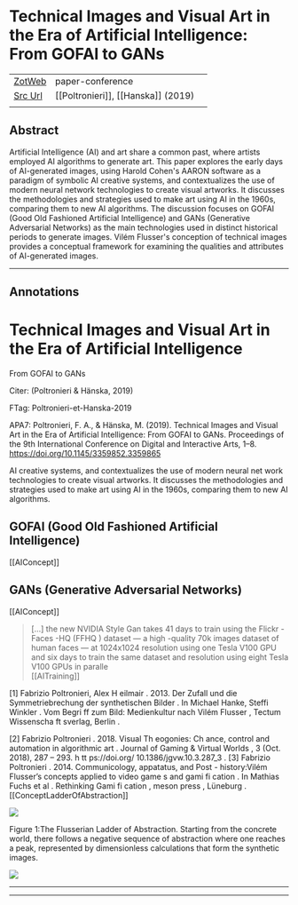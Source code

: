 
# Technical Images and Visual Art in the Era of Artificial Intelligence: From GOFAI to GANs



|       |       |       |
|  ---  |  ---  |  ---  |
|   [ZotWeb](http://zotero.org/users/180474/items/KHUDIJLT)    | paper-conference      |       |
|   [Src Url](http://doi.org/10.1145/3359852.3359865)    |  [[Poltronieri]], [[Hanska]] (2019)     |       |
|       |       |       |


## Abstract

Artificial Intelligence (AI) and art share a common past, where artists employed AI algorithms to generate art. This paper explores the early days of AI-generated images, using Harold Cohen's AARON software as a paradigm of symbolic AI creative systems, and contextualizes the use of modern neural network technologies to create visual artworks. It discusses the methodologies and strategies used to make art using AI in the 1960s, comparing them to new AI algorithms. The discussion focuses on GOFAI (Good Old Fashioned Artificial Intelligence) and GANs (Generative Adversarial Networks) as the main technologies used in distinct historical periods to generate images. Vilém Flusser's conception of technical images provides a conceptual framework for examining the qualities and attributes of AI-generated images.

----

## Annotations

Technical Images and Visual Art in the Era of Artificial Intelligence
=====================================================================



From GOFAI to GANs

  

Citer: (Poltronieri & Hänska, 2019)

  

  

FTag: Poltronieri-et-Hanska-2019

  

  

APA7: Poltronieri, F. A., & Hänska, M. (2019). Technical Images and Visual Art in the Era of Artificial Intelligence: From GOFAI to GANs. Proceedings of the 9th International Conference on Digital and Interactive Arts, 1–8. https://doi.org/10.1145/3359852.3359865



AI creative systems, and contextualizes the use of modern neural net work technologies to create visual artworks. It discusses the methodologies and strategies used to make art using AI in the 1960s, comparing them to new AI algorithms.



GOFAI (Good Old Fashioned Artificial Intelligence)
--------------------------------------------------  
[[AIConcept]] 





GANs (Generative Adversarial Networks)
--------------------------------------  
[[AIConcept]] 





> [...] the new NVIDIA Style Gan takes 41 days to train using the Flickr -Faces -HQ (FFHQ ) dataset — a high -quality 70k images dataset of human faces — at 1024x1024 resolution using one Tesla V100 GPU and six days to train the same dataset and resolution using eight Tesla V100 GPUs in paralle  
[[AITraining]] 





 [1] Fabrizio Poltronieri, Alex H eilmair . 2013. Der Zufall und die Symmetriebrechung der synthetischen Bilder . In Michael Hanke, Steffi Winkler . Vom Begri ff zum Bild: Medienkultur nach Vilém Flusser , Tectum Wissenscha ft sverlag, Berlin .

 [2] Fabrizio Poltronieri . 2018. Visual Th eogonies: Ch ance, control and automation in algorithmic art . Journal of Gaming & Virtual Worlds , 3 (Oct. 2018), 287 – 293. h tt ps://doi.org/ 10.1386/jgvw.10.3.287\_3 . [3] Fabrizio Poltronieri . 2014. Communicology, appatatus, and Post - history:Vilém Flusser’s concepts applied to video game s and gami fi cation . In Mathias Fuchs et al . Rethinking Gami fi cation , meson press , Lüneburg .  
[[ConceptLadderOfAbstraction]] 







![](12bz3NaD3gonoN98HEGx.png)




Figure 1:The Flusserian Ladder of Abstraction. Starting from the concrete world, there follows a negative sequence of abstraction where one reaches a peak, represented by dimensionless calculations that form the synthetic images.  




![](12RaQGPjKDNM5HqiyzUN.png)






----

----

